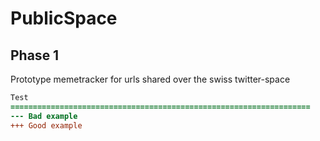 PublicSpace
=============

Phase 1
-------

Prototype memetracker for urls shared over the swiss twitter-space

```diff
Test
===================================================================
--- Bad example
+++ Good example
```

